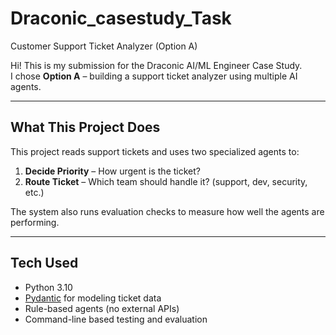 # Draconic_casestudy_Task

Customer Support Ticket Analyzer (Option A)

Hi! This is my submission for the Draconic AI/ML Engineer Case Study.  
I chose **Option A** – building a support ticket analyzer using multiple AI agents.

---

## What This Project Does

This project reads support tickets and uses two specialized agents to:

1. **Decide Priority** – How urgent is the ticket?  
2. **Route Ticket** – Which team should handle it? (support, dev, security, etc.)

The system also runs evaluation checks to measure how well the agents are performing.

---

## Tech Used

- Python 3.10  
- [Pydantic](https://docs.pydantic.dev/) for modeling ticket data  
- Rule-based agents (no external APIs)  
- Command-line based testing and evaluation
